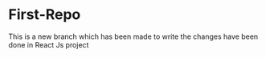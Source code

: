 # First-Repo


This is a new branch which has been made to write the changes have been done in React Js project
